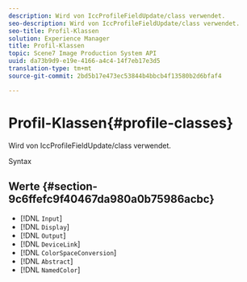 ```yaml
---
description: Wird von IccProfileFieldUpdate/class verwendet.
seo-description: Wird von IccProfileFieldUpdate/class verwendet.
seo-title: Profil-Klassen
solution: Experience Manager
title: Profil-Klassen
topic: Scene7 Image Production System API
uuid: da73b9d9-e19e-4166-a4c4-14f7eb17e3d5
translation-type: tm+mt
source-git-commit: 2bd5b17e473ec53844b4bbcb4f13580b2d6bfaf4

---
```



# Profil-Klassen{#profile-classes}

Wird von IccProfileFieldUpdate/class verwendet.

Syntax

## Werte {#section-9c6ffefc9f40467da980a0b75986acbc}

* [!DNL `Input`]
* [!DNL `Display`]
* [!DNL `Output`]
* [!DNL `DeviceLink`]
* [!DNL `ColorSpaceConversion`]
* [!DNL `Abstract`]
* [!DNL `NamedColor`]

